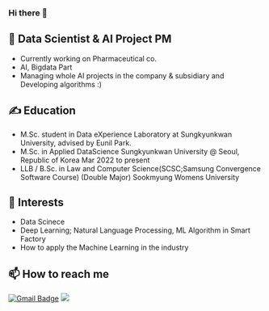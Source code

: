### Hi there 👋


## 🔭 Data Scientist & AI Project PM
- Currently working on Pharmaceutical co.
- AI, Bigdata Part
- Managing whole AI projects in the company & subsidiary and Developing algorithms :)

## ✍ Education
- M.Sc. student in Data eXperience Laboratory at Sungkyunkwan University, advised by Eunil Park.
- M.Sc. in Applied DataScience Sungkyunkwan University @ Seoul, Republic of Korea Mar 2022 to present
- LLB / B.Sc. in Law and Computer Science(SCSC;Samsung Convergence Software Course) (Double Major) Sookmyung Womens University 

## 🌱 Interests
- Data Scinece
- Deep Learning; Natural Language Processing, ML Algorithm in Smart Factory
- How to apply the Machine Learning in the industry 

## 📫 How to reach me
[![Gmail Badge](https://img.shields.io/badge/Gmail-d14836?style=flat-square&logo=Gmail&logoColor=white&link=mailto:wltjs0910@gmail.com)](mailto:wltjs0910@gmail.com)
<a href="mailto:redbear0814@naver.com"><img src="https://img.shields.io/badge/Naver-03C75A?style=flat-square&logo=Naver&logoColor=white&link=mailto:redbear0814@naver.com"/></a> 



